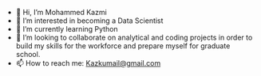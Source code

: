 - 👋 Hi, I’m Mohammed Kazmi 
- 👀 I’m interested in becoming a Data Scientist
- 🌱 I’m currently learning Python 
- 💞️ I’m looking to collaborate on analytical and coding projects in order to build my skills for the workforce and prepare myself for graduate school. 
- 📫 How to reach me: Kazkumail@gmail.com 

<!---
kazkumail/kazkumail is a ✨ special ✨ repository because its `README.md` (this file) appears on your GitHub profile.
You can click the Preview link to take a look at your changes.
--->
